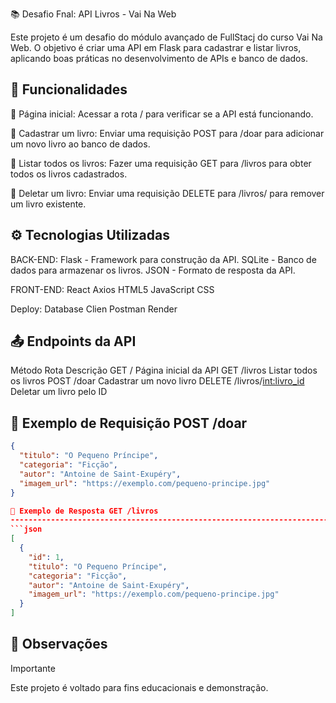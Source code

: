 📚 Desafio Fnal: API Livros - Vai Na Web

Este projeto é um desafio do módulo avançado de FullStacj do curso Vai Na Web. 
O objetivo é criar uma API em Flask para cadastrar e listar livros, aplicando boas práticas no desenvolvimento de APIs e banco de dados.

🚀 Funcionalidades
----------------------------------------------------------------------------------
📌 Página inicial: Acessar a rota / para verificar se a API está funcionando.

📌 Cadastrar um livro: Enviar uma requisição POST para /doar para adicionar um novo livro ao banco de dados.

📌 Listar todos os livros: Fazer uma requisição GET para /livros para obter todos os livros cadastrados.

📌 Deletar um livro: Enviar uma requisição DELETE para /livros/<id> para remover um livro existente.

⚙️ Tecnologias Utilizadas
---------------------------------------------------------------------------------
BACK-END:
Flask - Framework para construção da API.
SQLite - Banco de dados para armazenar os livros.
JSON - Formato de resposta da API.

FRONT-END:
React
Axios
HTML5
JavaScript
CSS

Deploy:
Database Clien
Postman
Render

📤 Endpoints da API
-----------------------------------------------------------------------------------------------

Método	Rota	Descrição
GET	/	Página inicial da API
GET	/livros	Listar todos os livros
POST	/doar	Cadastrar um novo livro
DELETE	/livros/<int:livro_id>	Deletar um livro pelo ID

📌 Exemplo de Requisição POST /doar
-------------------------------------------------------------------
```json
{
  "titulo": "O Pequeno Príncipe",
  "categoria": "Ficção",
  "autor": "Antoine de Saint-Exupéry",
  "imagem_url": "https://exemplo.com/pequeno-principe.jpg"
}

📌 Exemplo de Resposta GET /livros
-----------------------------------------------------------------------
```json
[
  {
    "id": 1,
    "titulo": "O Pequeno Príncipe",
    "categoria": "Ficção",
    "autor": "Antoine de Saint-Exupéry",
    "imagem_url": "https://exemplo.com/pequeno-principe.jpg"
  }
]
```
📌 Observações
------------------------------------------------------------------------------------
Importante

Este projeto é voltado para fins educacionais e demonstração.

